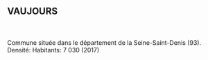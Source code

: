 ## VAUJOURS
<br><br>
Commune située dans le département de la Seine-Saint-Denis (93). 
Densité: 
Habitants: 7 030 (2017) 

<br><br><br>
